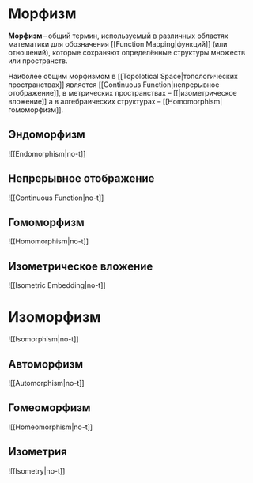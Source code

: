 # Морфизм

**Морфизм** – общий термин, используемый в различных областях математики для обозначения [[Function Mapping|функций]] (или отношений), которые сохраняют определённые структуры множеств или пространств.

Наиболее общим морфизмом в [[Topolotical Space|топологических пространствах]] является [[Continuous Function|непрерывное отображение]], в метрических пространствах – [[|изометрическое вложение]] а в алгебраических структурах – [[Homomorphism|гомоморфизм]].

## Эндоморфизм

![[Endomorphism|no-t]]


## Непрерывное отображение

![[Continuous Function|no-t]]

## Гомоморфизм

![[Homomorphism|no-t]]

## Изометрическое вложение

![[Isometric Embedding|no-t]]

# Изоморфизм

![[Isomorphism|no-t]]

## Автоморфизм

![[Automorphism|no-t]]

## Гомеоморфизм

![[Homeomorphism|no-t]]

## Изометрия

![[Isometry|no-t]]
